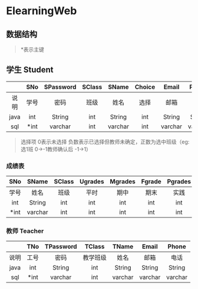 # ElearningWeb

## 数据结构
>\*表示主键
## 学生 Student
|       | SNo | SPassword | SClass | SName | Choice | Email | Phone 
|:-----:|:---:|:---------:|:------:|:-----:|:------:|:-----:|:-----:
|说明    |学号 | 密码      |班级    |姓名    |选择    |邮箱   |电话    
|java   | int |  String   |int     |String |int     |String |String 
|sql    |\*int|  varchar  |int     |varchar|int     |varchar|varchar
> 选择项 0表示未选择 负数表示已选择但教师未确定，正数为选中班级（eg:选1班 0->-1教师确认后 -1->1）

### 成绩表
| SNo | SName | SClass |Ugrades|Mgrades|Fgrade|Pgrades|Overgrades|
|:---:|:-----:|:------:|:-----:|:-----:|:----:|:-----:|:--------:|
|学号 |姓名    |班级    |平时   |期中    |期末  |实践    |总成绩    |
| int |String |int     |int    |int    |int   |int    |int       |
|\*int|varchar|int     |int    |int    |int   |int    |int       |

### 教师 Teacher
|       | TNo | TPassword | TClass | TName |  Email | Phone |
|:-----:|:---:|:---------:|:------:|:-----:|:------:|:-----:|
|说明    |工号 |  密码     |教学班级 |姓名    |邮箱    |电话   |
|java   | int |  String   | int    |String | String |String |
|sql    |\*int|  varchar  | int    |varchar| varchar|varchar|
